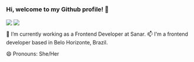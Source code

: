 ### Hi, welcome to my Github profile! 👋

<img align="center" src="https://github-readme-stats.vercel.app/api?username=grrl&show_icons=true&theme=flag-india" />
<img align="center" src="https://github-readme-stats.vercel.app/api/top-langs/?username=grrl&layout=compact&theme=vue" />

🔭 I’m currently working as a Frontend Developer at Sanar.
📫 I'm a frontend developer based in Belo Horizonte, Brazil.

😄 Pronouns: She/Her

<!--
**grrl/grrl** is a ✨ _special_ ✨ repository because its `README.md` (this file) appears on your GitHub profile.

Here are some ideas to get you started:

- 🔭 I’m currently working on ...
- 🌱 I’m currently learning ...
- 👯 I’m looking to collaborate on ...
- 🤔 I’m looking for help with ...
- 💬 Ask me about ...
- 📫 How to reach me: ...
- ⚡ Fun fact: ...
-->
